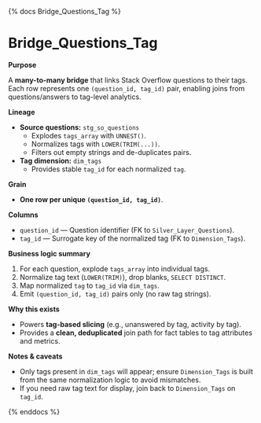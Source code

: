 {% docs Bridge_Questions_Tag %}

# Bridge_Questions_Tag

**Purpose**

A **many-to-many bridge** that links Stack Overflow questions to their tags.  
Each row represents one `(question_id, tag_id)` pair, enabling joins from questions/answers to tag-level analytics.

**Lineage**

- **Source questions:** `stg_so_questions`
  - Explodes `tags_array` with `UNNEST()`.
  - Normalizes tags with `LOWER(TRIM(...))`.
  - Filters out empty strings and de-duplicates pairs.
- **Tag dimension:** `dim_tags`
  - Provides stable `tag_id` for each normalized `tag`.

**Grain**

- **One row per unique `(question_id, tag_id)`**.

**Columns**

- `question_id` — Question identifier (FK to `Silver_Layer_Questions`).  
- `tag_id` — Surrogate key of the normalized tag (FK to `Dimension_Tags`).

**Business logic summary**

1. For each question, explode `tags_array` into individual tags.  
2. Normalize tag text (`LOWER(TRIM)`), drop blanks, `SELECT DISTINCT`.  
3. Map normalized `tag` to `tag_id` via `dim_tags`.  
4. Emit `(question_id, tag_id)` pairs only (no raw tag strings).

**Why this exists**

- Powers **tag-based slicing** (e.g., unanswered by tag, activity by tag).  
- Provides a **clean, deduplicated** join path for fact tables to tag attributes and metrics.

**Notes & caveats**

- Only tags present in `dim_tags` will appear; ensure `Dimension_Tags` is built from the same normalization logic to avoid mismatches.  
- If you need raw tag text for display, join back to `Dimension_Tags` on `tag_id`.

{% enddocs %}